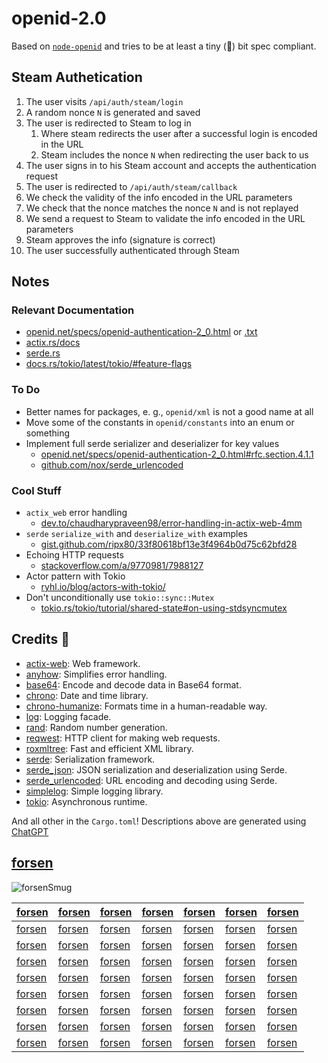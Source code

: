 # openid-2.0

Based on [`node-openid`](https://github.com/havard/node-openid) and tries to be at least a tiny (🤏) bit spec compliant.

## Steam Authetication

1) The user visits `/api/auth/steam/login`
2) A random nonce `N` is generated and saved
3) The user is redirected to Steam to log in
   1) Where steam redirects the user after a successful login is encoded in the URL
   2) Steam includes the nonce `N` when redirecting the user back to us
4) The user signs in to his Steam account and accepts the authentication request
5) The user is redirected to `/api/auth/steam/callback`
6) We check the validity of the info encoded in the URL parameters
7) We check that the nonce matches the nonce `N` and is not replayed
8) We send a request to Steam to validate the info encoded in the URL parameters
9) Steam approves the info (signature is correct)
10) The user successfully authenticated through Steam

## Notes

### Relevant Documentation

- [openid.net/specs/openid-authentication-2_0.html](https://openid.net/specs/openid-authentication-2_0.html) or [.txt](https://openid.net/specs/openid-authentication-2_0.txt)
- [actix.rs/docs](https://actix.rs/docs)
- [serde.rs](https://serde.rs/)
- [docs.rs/tokio/latest/tokio/#feature-flags](https://docs.rs/tokio/latest/tokio/#feature-flags)

### To Do

- Better names for packages, e. g., `openid/xml` is not a good name at all
- Move some of the constants in `openid/constants` into an enum or something
- Implement full serde serializer and deserializer for key values
  - [openid.net/specs/openid-authentication-2_0.html#rfc.section.4.1.1](https://openid.net/specs/openid-authentication-2_0.html#rfc.section.4.1.1)
  - [github.com/nox/serde_urlencoded](https://github.com/nox/serde_urlencoded)

### Cool Stuff

- `actix_web` error handling
  - [dev.to/chaudharypraveen98/error-handling-in-actix-web-4mm](https://dev.to/chaudharypraveen98/error-handling-in-actix-web-4mm)
- `serde` `serialize_with` and `deserialize_with` examples
  - [gist.github.com/ripx80/33f80618bf13e3f4964b0d75c62bfd28](https://gist.github.com/ripx80/33f80618bf13e3f4964b0d75c62bfd28)
- Echoing HTTP requests
  - [stackoverflow.com/a/9770981/7988127](https://stackoverflow.com/a/9770981/7988127)
- Actor pattern with Tokio
  - [ryhl.io/blog/actors-with-tokio/](https://ryhl.io/blog/actors-with-tokio/)
- Don't unconditionally use `tokio::sync::Mutex`
  - [tokio.rs/tokio/tutorial/shared-state#on-using-stdsyncmutex](https://tokio.rs/tokio/tutorial/shared-state#on-using-stdsyncmutex)

## Credits 💖

- [actix-web](https://crates.io/crates/actix-web): Web framework.
- [anyhow](https://crates.io/crates/anyhow): Simplifies error handling.
- [base64](https://crates.io/crates/base64): Encode and decode data in Base64 format.
- [chrono](https://crates.io/crates/chrono): Date and time library.
- [chrono-humanize](https://crates.io/crates/chrono-humanize): Formats time in a human-readable way.
- [log](https://crates.io/crates/log): Logging facade.
- [rand](https://crates.io/crates/rand): Random number generation.
- [reqwest](https://crates.io/crates/reqwest): HTTP client for making web requests.
- [roxmltree](https://crates.io/crates/roxmltree): Fast and efficient XML library.
- [serde](https://crates.io/crates/serde): Serialization framework.
- [serde_json](https://crates.io/crates/serde_json): JSON serialization and deserialization using Serde.
- [serde_urlencoded](https://crates.io/crates/serde_urlencoded): URL encoding and decoding using Serde.
- [simplelog](https://crates.io/crates/simplelog): Simple logging library.
- [tokio](https://crates.io/crates/tokio): Asynchronous runtime.

And all other in the `Cargo.toml`! Descriptions above are generated using [ChatGPT](https://chat.openai.com/)

## [forsen]

![forsenSmug](https://cdn.7tv.app/emote/60ae877c229664e866c27c51/3x.webp)

| [forsen] | [forsen] | [forsen] | [forsen] | [forsen] | [forsen] | [forsen] |
| -------- | -------- | -------- | -------- | -------- | -------- | -------- |
| [forsen] | [forsen] | [forsen] | [forsen] | [forsen] | [forsen] | [forsen] |
| [forsen] | [forsen] | [forsen] | [forsen] | [forsen] | [forsen] | [forsen] |
| [forsen] | [forsen] | [forsen] | [forsen] | [forsen] | [forsen] | [forsen] |
| [forsen] | [forsen] | [forsen] | [forsen] | [forsen] | [forsen] | [forsen] |
| [forsen] | [forsen] | [forsen] | [forsen] | [forsen] | [forsen] | [forsen] |
| [forsen] | [forsen] | [forsen] | [forsen] | [forsen] | [forsen] | [forsen] |
| [forsen] | [forsen] | [forsen] | [forsen] | [forsen] | [forsen] | [forsen] |
| [forsen] | [forsen] | [forsen] | [forsen] | [forsen] | [forsen] | [forsen] |

[forsen]: https://www.twitch.tv/forsen
